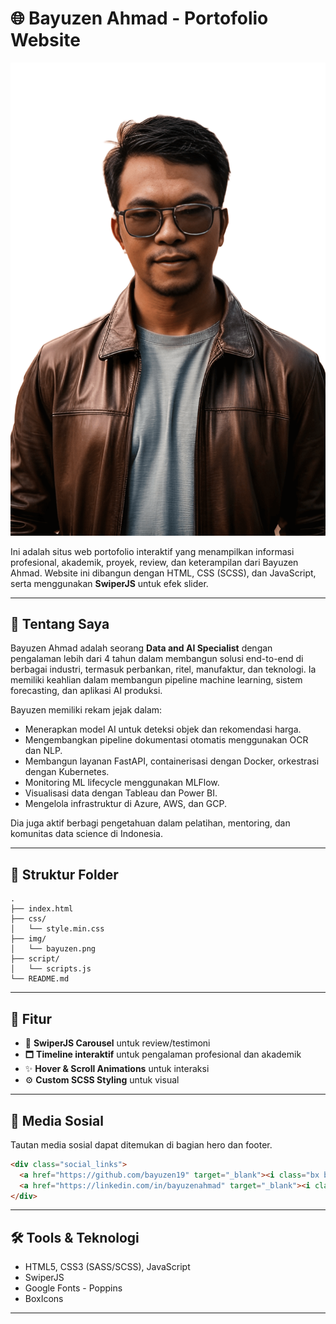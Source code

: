 # 🌐 Bayuzen Ahmad - Portofolio Website

![Foto Bayuzen](img/bayuzen.png)

Ini adalah situs web portofolio interaktif yang menampilkan informasi profesional, akademik, proyek, review, dan keterampilan dari Bayuzen Ahmad. Website ini dibangun dengan HTML, CSS (SCSS), dan JavaScript, serta menggunakan **SwiperJS** untuk efek slider.

---

## 📄 Tentang Saya

Bayuzen Ahmad adalah seorang **Data and AI Specialist** dengan pengalaman lebih dari 4 tahun dalam membangun solusi end-to-end di berbagai industri, termasuk perbankan, ritel, manufaktur, dan teknologi. Ia memiliki keahlian dalam membangun pipeline machine learning, sistem forecasting, dan aplikasi AI produksi.

Bayuzen memiliki rekam jejak dalam:

* Menerapkan model AI untuk deteksi objek dan rekomendasi harga.
* Mengembangkan pipeline dokumentasi otomatis menggunakan OCR dan NLP.
* Membangun layanan FastAPI, containerisasi dengan Docker, orkestrasi dengan Kubernetes.
* Monitoring ML lifecycle menggunakan MLFlow.
* Visualisasi data dengan Tableau dan Power BI.
* Mengelola infrastruktur di Azure, AWS, dan GCP.

Dia juga aktif berbagi pengetahuan dalam pelatihan, mentoring, dan komunitas data science di Indonesia.

---

## 📁 Struktur Folder

```
.
├── index.html              
├── css/
│   └── style.min.css       
├── img/
│   └── bayuzen.png         
├── script/
│   └── scripts.js          
└── README.md               
```

---

## 🚀 Fitur

* 🔄 **SwiperJS Carousel** untuk review/testimoni
* 🗖️ **Timeline interaktif** untuk pengalaman profesional dan akademik
* ✨ **Hover & Scroll Animations** untuk interaksi
* ⚙️ **Custom SCSS Styling** untuk visual

---

## 📸 Media Sosial

Tautan media sosial dapat ditemukan di bagian hero dan footer.

```html
<div class="social_links">
  <a href="https://github.com/bayuzen19" target="_blank"><i class="bx bxl-github"></i></a>
  <a href="https://linkedin.com/in/bayuzenahmad" target="_blank"><i class="bx bxl-linkedin"></i></a>
</div>
```

---

## 🛠️ Tools & Teknologi

* HTML5, CSS3 (SASS/SCSS), JavaScript
* SwiperJS
* Google Fonts - Poppins
* BoxIcons

---
